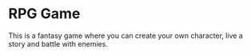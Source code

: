# RPG Game

This is a fantasy game where you can create your own character, live a story and battle with enemies.
